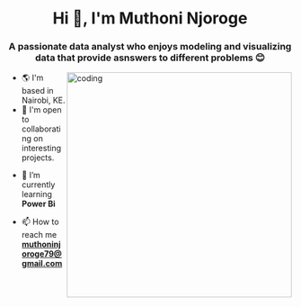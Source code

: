 <h1 align="center">Hi 👋, I'm Muthoni Njoroge</h1>
<h3 align="center">A passionate  data analyst  who enjoys modeling and visualizing data  that provide asnswers to different problems  😊</h3>
<img align="right" alt="coding" width="400" src="https://cdn.dribbble.com/users/1162077/screenshots/3848914/programmer.gif">
<ul>
  <li>🌎 I'm based in Nairobi, KE.</li>
  <li>🤝 I'm open to collaborating on interesting projects. </li>
  
    
</ul>
  

- 🌱 I’m currently learning **Power Bi**


- 📫 How to reach me **muthoninjoroge79@gmail.com**


<p align="left">
</p>
